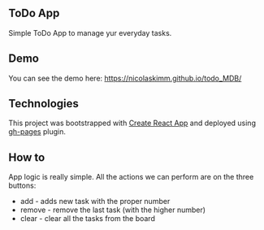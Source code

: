 ## ToDo App
Simple ToDo App to manage yur everyday tasks.

## Demo 
You can see the demo here: https://nicolaskimm.github.io/todo_MDB/

## Technologies
This project was bootstrapped with [Create React App](https://github.com/facebook/create-react-app) and deployed using [gh-pages](https://github.com/gitname/react-gh-pages) plugin.

## How to
App logic is really simple. All the actions we can perform are on the three buttons:

* add - adds new task with the proper number 
* remove - remove the last task (with the higher number)
* clear - clear all the tasks from the board
